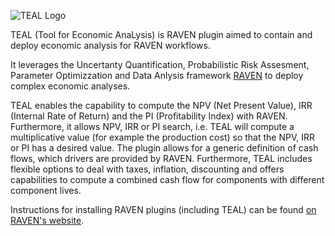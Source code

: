 ![TEAL Logo](./logos/TEAL_LOGO_FULL.png)

TEAL (Tool for Economic AnaLysis) is RAVEN plugin aimed to
contain and deploy economic analysis for RAVEN workflows.

It leverages the Uncertanty Quantification, Probabilistic Risk Assesment, 
Parameter Optimizzation and Data Anlysis framework  [RAVEN](https://github.com/idaholab/raven)
to deploy complex economic analyses.

TEAL enables the capability to compute the NPV (Net Present Value), 
IRR (Internal Rate of Return) and the PI (Profitability Index) with RAVEN. 
Furthermore, it allows NPV, IRR or PI search, i.e. TEAL will compute a 
multiplicative value (for example the production cost) so that the NPV, IRR or PI has 
a desired value. 
The plugin allows for a generic definition of cash flows, which 
drivers are provided by RAVEN. Furthermore, TEAL includes flexible options to
deal with taxes, inflation, discounting and offers  capabilities to compute
a combined cash flow for components with different component lives.

Instructions for installing RAVEN plugins (including TEAL) 
can be found [on RAVEN's website](https://github.com/idaholab/raven/wiki/Plugins).   

 
